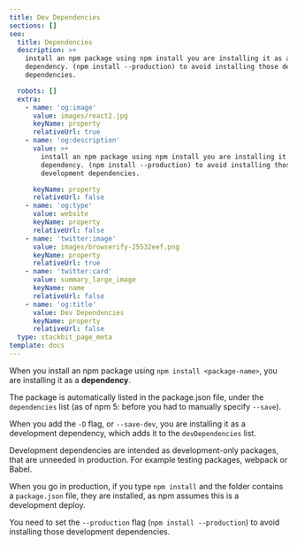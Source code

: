 ```yaml
---
title: Dev Dependencies
sections: []
seo:
  title: Dependencies
  description: >+
    install an npm package using npm install you are installing it as a
    dependency. (npm install --production) to avoid installing those development
    dependencies.

  robots: []
  extra:
    - name: 'og:image'
      value: images/react2.jpg
      keyName: property
      relativeUrl: true
    - name: 'og:description'
      value: >+
        install an npm package using npm install you are installing it as a
        dependency. (npm install --production) to avoid installing those
        development dependencies.

      keyName: property
      relativeUrl: false
    - name: 'og:type'
      value: website
      keyName: property
      relativeUrl: false
    - name: 'twitter:image'
      value: images/browserify-25532eef.png
      keyName: property
      relativeUrl: true
    - name: 'twitter:card'
      value: summary_large_image
      keyName: name
      relativeUrl: false
    - name: 'og:title'
      value: Dev Dependencies
      keyName: property
      relativeUrl: false
  type: stackbit_page_meta
template: docs
---
```


When you install an npm package using `npm install <package-name>`, you are installing it as a **dependency**.

The package is automatically listed in the package.json file, under the `dependencies` list (as of npm 5: before you had to manually specify `--save`).

When you add the `-D` flag, or `--save-dev`, you are installing it as a development dependency, which adds it to the `devDependencies` list.

Development dependencies are intended as development-only packages, that are unneeded in production. For example testing packages, webpack or Babel.

When you go in production, if you type `npm install` and the folder contains a `package.json` file, they are installed, as npm assumes this is a development deploy.

You need to set the `--production` flag (`npm install --production`) to avoid installing those development dependencies.
